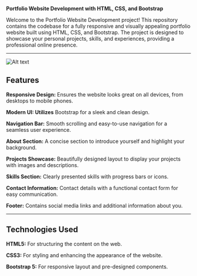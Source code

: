 **Portfolio Website Development with HTML, CSS, and Bootstrap**

Welcome to the Portfolio Website Development project! This repository contains the codebase for a fully responsive and visually appealing portfolio website built using HTML, CSS, and Bootstrap. The project is designed to showcase your personal projects, skills, and experiences, providing a professional online presence.
<hr>

![Alt text](https://askaf.in/assets/img/Web-Banner-1.png)

<h2>Features</h2>

**Responsive Design:** Ensures the website looks great on all devices, from desktops to mobile phones.

**Modern UI: Utilizes** Bootstrap for a sleek and clean design.

**Navigation Bar:** Smooth scrolling and easy-to-use navigation for a seamless user experience.

**About Section:** A concise section to introduce yourself and highlight your background.

**Projects Showcase:** Beautifully designed layout to display your projects with images and descriptions.

**Skills Section:** Clearly presented skills with progress bars or icons.

**Contact Information:** Contact details with a functional contact form for easy communication.

**Footer:** Contains social media links and additional information about you.
<hr>
<h2>Technologies Used</h2>

**HTML5:** For structuring the content on the web.

**CSS3:** For styling and enhancing the appearance of the website.

**Bootstrap 5:** For responsive layout and pre-designed components.


